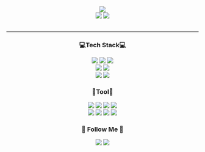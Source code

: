 
<div align="center">
<!--   header -->
  <img src="https://capsule-render.vercel.app/api?type=venom&animation=twinkling&color=02343F&fontColor=F0EDCC&height=300&section=header&text=Hi~👋%20I'm%20Back-end%20Developer%20Te-Ho%20Lee&fontSize=40">
  <div>
<!--     <img src="http://mazassumnida.wtf/api/v2/generate_badge?boj=xogh8755" > -->
    <img src="https://github-readme-stats.vercel.app/api?username=Te-H0&show_icons=true&theme=noctis_minimus">
    <a href="https://github.com/Te-H0">
      <img src="https://github-readme-stats.vercel.app/api/top-langs/?username=Te-H0&theme=noctis_minimus&layout=compact"/>
    </a>

  </div>

  <br>
  <hr>
  <h3>💻Tech Stack💻</h3> 
  <div>
    <img src="https://img.shields.io/badge/Java-007396?style=flat&logoColor=white"/>
    <img src="https://img.shields.io/badge/Spring-6DB33F?style=flat&logo=spring&logoColor=white">
    <img src="https://img.shields.io/badge/Springboot-6DB33F?style=flat&logo=springboot&logoColor=white">
    <br>
    <img src="https://img.shields.io/badge/MySQL-4479A1?style=flat&logo=MySQL&logoColor=white">
    <img src="https://img.shields.io/badge/MariaDB-003545?style=flat&logoColor=white">
    <br>
    <img src="https://img.shields.io/badge/EC2-FF9900?style=flat&logo=Amazon AWS&logoColor=white">
    <img src="https://img.shields.io/badge/RDS-527FFF?style=flat&logo=Amazon AWS&logoColor=white">
  </div>
  
  <h3>🔧Tool🔧</h3>
  <div>
    <img src="https://img.shields.io/badge/IntelliJ%20IDEA-000000?style=flat&logo=IntelliJ%20IDEA&logoColor=white">
    <img src="https://img.shields.io/badge/DataGrip-000000?style=flat&logo=DataGrip&logoColor=white">
    <img src="https://img.shields.io/badge/Github-181717?style=flat&logo=github&logoColor=white">
    <img src="https://img.shields.io/badge/Git-F05032?style=flat&logo=git&logoColor=white">
    <br>
    <img src="https://img.shields.io/badge/Notion-000000?style=flat&logo=notion&logoColor=white">
    <img src="https://img.shields.io/badge/Discord-5865F2?style=flat&logo=Discord&logoColor=white">
    <img src="https://img.shields.io/badge/Swagger-85EA2D?style=flat&logo=Swagger&logoColor=white"/>
    <img src="https://img.shields.io/badge/Figma-F24E1E?style=flat&logo=figma&logoColor=white">
  </div>
  <h3> 🐣 Follow Me 🐣 </h3>
  <a href="https://te-ho.tistory.com"><img src="https://img.shields.io/badge/Tistory-cccccc?style=flat&logo=Tistory&logoColor=white"/></a>
  <a href="mailto:xogh8755@gmail.com"><img src="https://img.shields.io/badge/xogh8755@gmail.com-EA4335?style=flat&logo=Gmail&logoColor=white"/></a>
  

  
</div>

<!--
**Te-H0/Te-H0** is a ✨ _special_ ✨ repository because its `README.md` (this file) appears on your GitHub profile.

Here are some ideas to get you started:

- 🔭 I’m currently working on ...
- 🌱 I’m currently learning ...
- 👯 I’m looking to collaborate on ...
- 🤔 I’m looking for help with ...
- 💬 Ask me about ...
- 📫 How to reach me: ...
- 😄 Pronouns: ...
- ⚡ Fun fact: ...
-->
